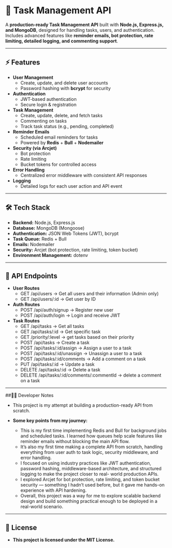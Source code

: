 # 📝 Task Management API

A **production-ready Task Management API** built with **Node.js, Express.js, and MongoDB**, designed for handling tasks, users, and authentication.  
Includes advanced features like **reminder emails, bot protection, rate limiting, detailed logging, and commenting support**.

---

## ⚡ Features

- **User Management**
  - Create, update, and delete user accounts
  - Password hashing with **bcrypt** for security
- **Authentication**
  - JWT-based authentication
  - Secure login & registration
- **Task Management**
  - Create, update, delete, and fetch tasks
  - Commenting on tasks
  - Track task status (e.g., pending, completed)
- **Reminder Emails**
  - Scheduled email reminders for tasks
  - Powered by **Redis** + **Bull** + **Nodemailer**
- **Security (via Arcjet)**
  - Bot protection
  - Rate limiting
  - Bucket tokens for controlled access
- **Error Handling**
  - Centralized error middleware with consistent API responses
- **Logging**
  - Detailed logs for each user action and API event

---

## 🛠️ Tech Stack

- **Backend:** Node.js, Express.js  
- **Database:** MongoDB (Mongoose)  
- **Authentication:** JSON Web Tokens (JWT), bcrypt  
- **Task Queue:** Redis + Bull  
- **Emails:** Nodemailer  
- **Security:** Arcjet (bot protection, rate limiting, token bucket)  
- **Environment Management:** dotenv  

---

## 📌 API Endpoints

- **User Routes**
  - GET /api/users → Get all users and their information (Admin only)
  - GET /api/users/:id → Get user by ID
- **Auth Routes**
  - POST /api/auth/signup → Register new user
  - POST /api/auth/login → Login and receive JWT
- **Task Routes**
  - GET /api/tasks → Get all tasks
  - GET /api/tasks/:id → Get specific task
  - GET /priority/:level → get tasks based on their priority
  - POST /api/tasks → Create a task
  - POST /api/tasks/:id/assign → Assign a user to a task
  - POST /api/tasks/:id/unassign → Unassign a user to a task
  - POST /api/tasks/:id/comments → Add a comment on a task
  - PUT /api/tasks/:id → Update a task
  - DELETE /api/tasks/:id → Delete a task
  - DELETE /api/tasks/:id/comments/:commentId → delete a comment on a task

---

##👨‍💻 Developer Notes

- This project is my attempt at building a production-ready API from scratch.
  
- **Some key points from my journey:**
  - This is my first time implementing Redis and Bull for background jobs and scheduled tasks. I learned how queues help scale features like reminder emails without blocking        the main API flow.
  - It’s also my first time making a complete API from scratch, handling everything from user auth to task logic, security middleware, and error handling.
  - I focused on using industry practices like JWT authentication, password hashing, middleware-based architecture, and structured logging to make the project closer to real-       world production APIs.
  - I explored Arcjet for bot protection, rate limiting, and token bucket security — something I hadn’t used before, but it gave me hands-on experience with API hardening.
  - Overall, this project was a way for me to explore scalable backend design and build something practical enough to be deployed in a real-world scenario.

---

## 📜 License

- **This project is licensed under the MIT License.**

